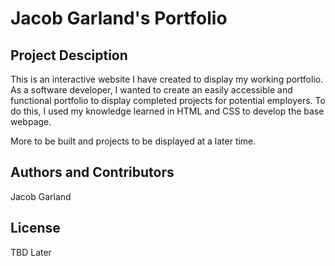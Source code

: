 # Jacob Garland's Portfolio

## Project Desciption

This is an interactive website I have created to display my working portfolio. As a software developer, I wanted to create an easily accessible and functional portfolio to display completed projects for potential employers. To do this, I used my knowledge learned in HTML and CSS to develop the base webpage. 

More to be built and projects to be displayed at a later time.

## Authors and Contributors

Jacob Garland

## License

TBD Later
